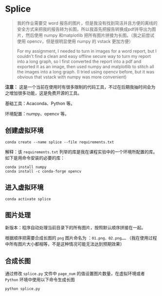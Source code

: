 # Splice

> 我的作业需要交 word 报告的图片，但是我没有找到简洁并且方便的离线的安全方式来把我的报告转为长图，所以我首先把报告转换成pdf并导出为图片，然后使用 numpy 和matplotlib 把所有图片拼接为长图。（我之前尝试使用 opencv，但是很明显使用 numpy 的 vstack 更加方便）
>
> For my assignment, I needed to turn in images for a word report, but I couldn't find a clean and easy offline secure way to turn my report into a long graph, so I first converted the report into a pdf and exported it as an image, then used numpy and matplotlib to stitch all the images into a long graph. (I tried using opencv before, but it was obvious that vstack with numpy was more convenient)



**注意：** 这是一个当前在使用时有很多限制的代码工具，不过在后期我抽时间会为之增加很多功能，这是免费开源的工具。



基础工具：Acaconda、Python 等。

环境配置：numpy、opencv 等。



## 创建虚拟环境

```
conda create --name splice --file requirements.txt
```

解释：该 `requirements.txt` 列举的库是我在课程实验中的一个环境所配置的库。如下是用命令安装的必要的库：

```
conda install numpy
conda install -c conda-forge opencv
```



## 进入虚拟环境

```
conda activate splice
```



## 图片处理

新版本：程序自动处理当前目录下的所有图片，按照默认顺序拼接在一起。

根据顺序把需要合成长图的 `png` 图片命名为 ：`01.png、02.png……` （我在使用过程中所有图片大小都相等，不是这种情况可能无法达到预期效果）



## 合成长图

通过修改 `splice.py` 文件中 `page_num` 的值设置图片数量，在虚拟环境或者 `Python` 环境中使用以下命令生成长图

```python
python splice.py
```

